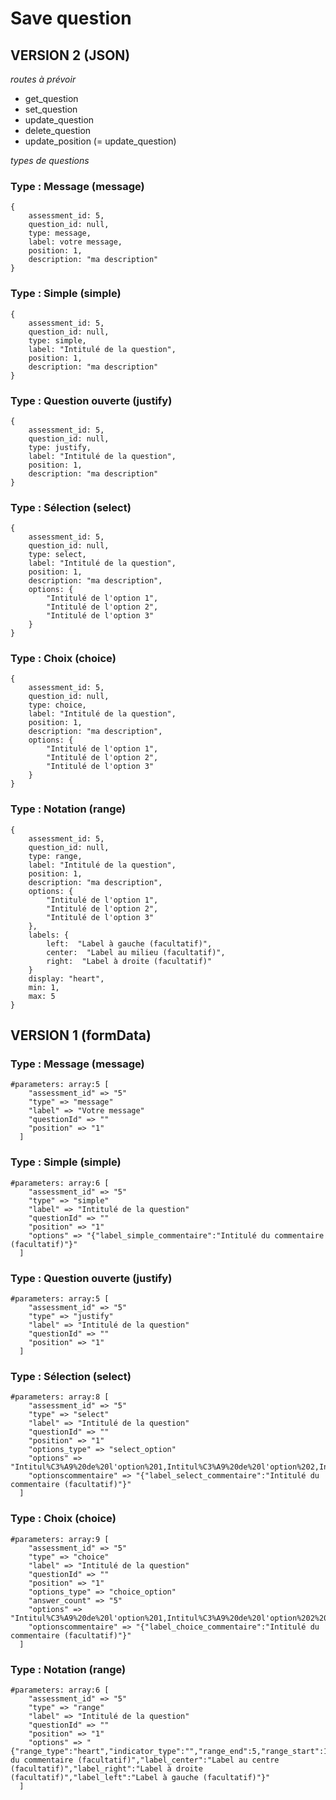 # Save question
## VERSION 2 (JSON)
_routes à prévoir_

- get_question
- set_question
- update_question
- delete_question
- update_position (= update_question)

_types de questions_
### Type : Message (message)

```
{   
    assessment_id: 5,  
    question_id: null, 
    type: message,  
    label: votre message,
    position: 1,
    description: "ma description"
}
```

### Type : Simple (simple)

```
{
    assessment_id: 5,    
    question_id: null, 
    type: simple,
    label: "Intitulé de la question",
    position: 1,
    description: "ma description"
}
```

### Type : Question ouverte (justify)

```
{
    assessment_id: 5,    
    question_id: null, 
    type: justify,
    label: "Intitulé de la question",
    position: 1,
    description: "ma description"
}
```

### Type : Sélection (select)

```
{
    assessment_id: 5,
    question_id: null,    
    type: select,
    label: "Intitulé de la question",
    position: 1,
    description: "ma description",
    options: {
        "Intitulé de l'option 1",
        "Intitulé de l'option 2",
        "Intitulé de l'option 3"
    }
}
```

### Type : Choix (choice)

```
{
    assessment_id: 5,    
    question_id: null, 
    type: choice,
    label: "Intitulé de la question",
    position: 1,
    description: "ma description",
    options: {
        "Intitulé de l'option 1",
        "Intitulé de l'option 2",
        "Intitulé de l'option 3"
    }
}
```

### Type : Notation (range)

```
{
    assessment_id: 5,    
    question_id: null, 
    type: range,
    label: "Intitulé de la question",
    position: 1,
    description: "ma description",
    options: {
        "Intitulé de l'option 1",
        "Intitulé de l'option 2",
        "Intitulé de l'option 3"
    },
    labels: {
        left:  "Label à gauche (facultatif)",
        center:  "Label au milieu (facultatif)",
        right:  "Label à droite (facultatif)"
    }
    display: "heart",
    min: 1,
    max: 5
}
```
## VERSION 1 (formData)
### Type : Message (message)

```
#parameters: array:5 [
    "assessment_id" => "5"
    "type" => "message"
    "label" => "Votre message"
    "questionId" => ""
    "position" => "1"
  ]
```

### Type : Simple (simple)

```
#parameters: array:6 [
    "assessment_id" => "5"
    "type" => "simple"
    "label" => "Intitulé de la question"
    "questionId" => ""
    "position" => "1"
    "options" => "{"label_simple_commentaire":"Intitulé du commentaire (facultatif)"}"
  ]
```

### Type : Question ouverte (justify)

```
#parameters: array:5 [
    "assessment_id" => "5"
    "type" => "justify"
    "label" => "Intitulé de la question"
    "questionId" => ""
    "position" => "1"
  ]
```

### Type : Sélection (select)

```
#parameters: array:8 [
    "assessment_id" => "5"
    "type" => "select"
    "label" => "Intitulé de la question"
    "questionId" => ""
    "position" => "1"
    "options_type" => "select_option"
    "options" => "Intitul%C3%A9%20de%20l'option%201,Intitul%C3%A9%20de%20l'option%202,Intitul%C3%A9%20de%20l'option%203"
    "optionscommentaire" => "{"label_select_commentaire":"Intitulé du commentaire (facultatif)"}"
  ]
```

### Type : Choix (choice)

```
#parameters: array:9 [
    "assessment_id" => "5"
    "type" => "choice"
    "label" => "Intitulé de la question"
    "questionId" => ""
    "position" => "1"
    "options_type" => "choice_option"
    "answer_count" => "5"
    "options" => "Intitul%C3%A9%20de%20l'option%201,Intitul%C3%A9%20de%20l'option%202%20,Intitul%C3%A9%20de%20l'option%203%20"
    "optionscommentaire" => "{"label_choice_commentaire":"Intitulé du commentaire (facultatif)"}"
  ]
```

### Type : Notation (range)

```
#parameters: array:6 [
    "assessment_id" => "5"
    "type" => "range"
    "label" => "Intitulé de la question"
    "questionId" => ""
    "position" => "1"
    "options" => "{"range_type":"heart","indicator_type":"","range_end":5,"range_start":1,"label_range_commentaire":"Intitulé du commentaire (facultatif)","label_center":"Label au centre (facultatif)","label_right":"Label à droite (facultatif)","label_left":"Label à gauche (facultatif)"}"
  ]
```